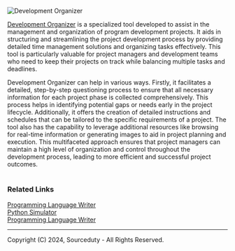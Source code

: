 ![Development Organizer](https://github.com/sourceduty/Development_Organizer/assets/123030236/a2a4afca-bd95-44e4-a0fc-874a60e9cd6a)

[Development Organizer](https://chatgpt.com/g/g-pxOMOdDVa-development-organizer) is a specialized tool developed to assist in the management and organization of program development projects. It aids in structuring and streamlining the project development process by providing detailed time management solutions and organizing tasks effectively. This tool is particularly valuable for project managers and development teams who need to keep their projects on track while balancing multiple tasks and deadlines.

Development Organizer can help in various ways. Firstly, it facilitates a detailed, step-by-step questioning process to ensure that all necessary information for each project phase is collected comprehensively. This process helps in identifying potential gaps or needs early in the project lifecycle. Additionally, it offers the creation of detailed instructions and schedules that can be tailored to the specific requirements of a project. The tool also has the capability to leverage additional resources like browsing for real-time information or generating images to aid in project planning and execution. This multifaceted approach ensures that project managers can maintain a high level of organization and control throughout the development process, leading to more efficient and successful project outcomes.

#
### Related Links

[Programming Language Writer](https://github.com/sourceduty/Programming_Language_Writer)
<br>
[Python Simulator](https://chatgpt.com/g/g-NLUSBfccY-python-simulator)
<br>
[Programming Language Writer](https://chatgpt.com/g/g-sl0v3JhDZ-programming-language-writer)

***
Copyright (C) 2024, Sourceduty - All Rights Reserved.
